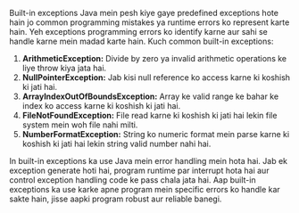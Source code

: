 Built-in exceptions Java mein pesh kiye gaye predefined exceptions hote hain jo common programming mistakes ya runtime errors ko represent karte hain. Yeh exceptions programming errors ko identify karne aur sahi se handle karne mein madad karte hain. Kuch common built-in exceptions:

1. **ArithmeticException:** Divide by zero ya invalid arithmetic operations ke liye throw kiya jata hai.
2. **NullPointerException:** Jab kisi null reference ko access karne ki koshish ki jati hai.
3. **ArrayIndexOutOfBoundsException:** Array ke valid range ke bahar ke index ko access karne ki koshish ki jati hai.
4. **FileNotFoundException:** File read karne ki koshish ki jati hai lekin file system mein woh file nahi milti.
5. **NumberFormatException:** String ko numeric format mein parse karne ki koshish ki jati hai lekin string valid number nahi hai.

In built-in exceptions ka use Java mein error handling mein hota hai. Jab ek exception generate hoti hai, program runtime par interrupt hota hai aur control exception handling code ke pass chala jata hai. Aap built-in exceptions ka use karke apne program mein specific errors ko handle kar sakte hain, jisse aapki program robust aur reliable banegi.
